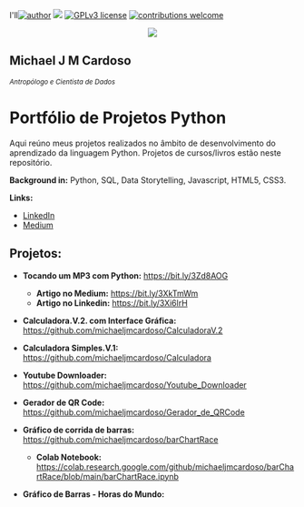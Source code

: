 I'll[![author](https://img.shields.io/badge/author-michaelcardoso-red.svg)](https://www.linkedin.com/in/michael-cardoso-84a9a0b2/) [![](https://img.shields.io/badge/python-3.7+-blue.svg)](https://www.python.org/downloads/release/python-365/) [![GPLv3 license](https://img.shields.io/badge/License-GPLv3-blue.svg)](http://perso.crans.org/besson/LICENSE.html) [![contributions welcome](https://img.shields.io/badge/contributions-welcome-brightgreen.svg?style=flat)](https://github.com/michaeljmcardoso/Portfolio-de-Projetos_DataScience)

<p align="center">
  <img src="https://miro.medium.com/max/720/1*LI7W501SErbGaQxTYDOKLA.webp">
</p>

## Michael J M Cardoso
<sub>*Antropólogo e Cientista de Dados* </sub>

# Portfólio de Projetos Python
Aqui reúno meus projetos realizados no âmbito de desenvolvimento do aprendizado da linguagem Python. Projetos de cursos/livros estão neste repositório.

**Background in:** Python, SQL, Data Storytelling, Javascript, HTML5, CSS3.

**Links:**
* [LinkedIn](https://www.linkedin.com/in/michael-cardoso-84a9a0b2/)
* [Medium](https://medium.com/@mjcursodatascience)

## Projetos:

* **Tocando um MP3 com Python:** https://bit.ly/3Zd8AOG
  * **Artigo no Medium:** https://bit.ly/3XkTmWm
  * **Artigo no Linkedin:** https://bit.ly/3Xi6lrH
  
* **Calculadora.V.2. com Interface Gráfica:** https://github.com/michaeljmcardoso/CalculadoraV.2
* **Calculadora Simples.V.1:** https://github.com/michaeljmcardoso/Calculadora
* **Youtube Downloader:** https://github.com/michaeljmcardoso/Youtube_Downloader
* **Gerador de QR Code:** https://github.com/michaeljmcardoso/Gerador_de_QRCode

* **Gráfico de corrida de barras:** 
https://github.com/michaeljmcardoso/barChartRace
  * **Colab Notebook:** https://colab.research.google.com/github/michaeljmcardoso/barChartRace/blob/main/barChartRace.ipynb

* **Gráfico de Barras - Horas do Mundo:**